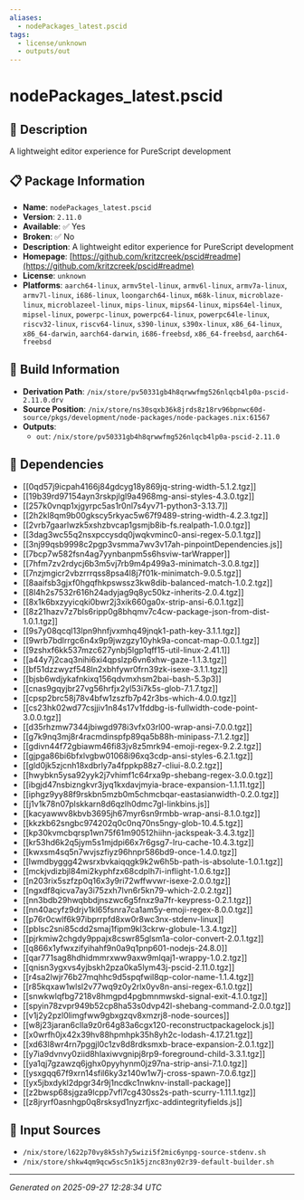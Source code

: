 ```yaml
---
aliases:
  - nodePackages_latest.pscid
tags:
  - license/unknown
  - outputs/out
---
```


# nodePackages_latest.pscid

## 📝 Description

A lightweight editor experience for PureScript development

## 📋 Package Information

- **Name**: `nodePackages_latest.pscid`
- **Version**: `2.11.0`
- **Available**: ✅ Yes
- **Broken**: ✅ No
- **Description**: A lightweight editor experience for PureScript development
- **Homepage**: [https://github.com/kritzcreek/pscid#readme](https://github.com/kritzcreek/pscid#readme)
- **License**: `unknown`
- **Platforms**: `aarch64-linux`, `armv5tel-linux`, `armv6l-linux`, `armv7a-linux`, `armv7l-linux`, `i686-linux`, `loongarch64-linux`, `m68k-linux`, `microblaze-linux`, `microblazeel-linux`, `mips-linux`, `mips64-linux`, `mips64el-linux`, `mipsel-linux`, `powerpc-linux`, `powerpc64-linux`, `powerpc64le-linux`, `riscv32-linux`, `riscv64-linux`, `s390-linux`, `s390x-linux`, `x86_64-linux`, `x86_64-darwin`, `aarch64-darwin`, `i686-freebsd`, `x86_64-freebsd`, `aarch64-freebsd`

## 🔧 Build Information

- **Derivation Path**: `/nix/store/pv50331gb4h8qrwwfmg526nlqcb4lp0a-pscid-2.11.0.drv`
- **Source Position**: `/nix/store/ns30sqxb36k8jrds8z18rv96bpnwc60d-source/pkgs/development/node-packages/node-packages.nix:61567`
- **Outputs**:
  - `out`:  `/nix/store/pv50331gb4h8qrwwfmg526nlqcb4lp0a-pscid-2.11.0`

## 🔗 Dependencies

- [[0qd57j9icpah4166j84gdcyg18y869jq-string-width-5.1.2.tgz]]
- [[19b39rd97154ayn3rskpjlgl9a4968mg-ansi-styles-4.3.0.tgz]]
- [[257k0vnqp1xjgyrpc5as1r0nl7s4yv71-python3-3.13.7]]
- [[2h2kl8qm9b00gkscy5rkyac5w67f9489-string-width-4.2.3.tgz]]
- [[2vrb7gaarlwzk5xshzbvcap1gsmjb8ib-fs.realpath-1.0.0.tgz]]
- [[3dag3wc55q2nsxpccysdq0jwqkvminc0-ansi-regex-5.0.1.tgz]]
- [[3nj99qsb9998c2pgp3vsmma7wv3v17ah-pinpointDependencies.js]]
- [[7bcp7w582fsn4ag7yynbanpm5s6hsviw-tarWrapper]]
- [[7hfm7zv2rdycj6b3m5vj7rb9m4p499a3-minimatch-3.0.8.tgz]]
- [[7nzjmgicr2vbzrrrqss8psa4l8j7f01k-minimatch-9.0.5.tgz]]
- [[8aaifsb3gjxf0hgqfhkpswssz3kw8dib-balanced-match-1.0.2.tgz]]
- [[8l4h2s7532r616h24adyjag9q8yc50kz-inherits-2.0.4.tgz]]
- [[8x1k6bxzyyicqki0bwr2j3xik660ga0x-strip-ansi-6.0.1.tgz]]
- [[8z21hazv7z7bls6ripp0g8bhqmv7c4cw-package-json-from-dist-1.0.1.tgz]]
- [[9s7y08qcql13lpn9hnfjvxmhq49jnqk1-path-key-3.1.1.tgz]]
- [[9wrb7bdlrrgc6n4x9p9jwzgzy10yhk9a-concat-map-0.0.1.tgz]]
- [[9zshxf6kk537mzc627ynbj5lgp1qff15-util-linux-2.41.1]]
- [[a44y7j2caq3nihi6xi4qpslzp6vn6xhw-gaze-1.1.3.tgz]]
- [[bf51dzzwyzf548ln2xbhfywr0frn39zk-isexe-3.1.1.tgz]]
- [[bjsb6wdjykafnkixq156qdvmxhsm2bai-bash-5.3p3]]
- [[cnas9gqyjbr27vg56hrfjx2yl53i7k5s-glob-7.1.7.tgz]]
- [[cpsp2brc58j78v4bfw1zszfb7p42r3bs-which-4.0.0.tgz]]
- [[cs23hk02wd77csjjiv1n84s17v1fddbg-is-fullwidth-code-point-3.0.0.tgz]]
- [[d35rhzmw7344jbiwgd978i3vfx03rl00-wrap-ansi-7.0.0.tgz]]
- [[g7k9nq3mj8r4racmdinspfp89qa5b88h-minipass-7.1.2.tgz]]
- [[gdivn44f72gbiawm46fi83jv8z5mrk94-emoji-regex-9.2.2.tgz]]
- [[gjpga86bi6bfxlvgbw01068i96xq3cdp-ansi-styles-6.2.1.tgz]]
- [[gld0jk5zjcnh18xdbrly7a4fppkp88z7-cliui-8.0.2.tgz]]
- [[hwybkn5ysa92yyk2j7vhimf1c64rxa9p-shebang-regex-3.0.0.tgz]]
- [[ibgjd47nsbizngkvr3jyq1kxdavjmyia-brace-expansion-1.1.11.tgz]]
- [[iphgz9yy88f9rskbn5mzb0m5chmcbqar-eastasianwidth-0.2.0.tgz]]
- [[j1v1k78n07plskkarn8d6qzlh0dmc7gl-linkbins.js]]
- [[kacyawwv8kbvb3695jh67myr6sn9rmbb-wrap-ansi-8.1.0.tgz]]
- [[kkzkb62sngbc974202q0c0nq70ns5ngy-glob-10.4.5.tgz]]
- [[kp30kvmcbqrsp1wn75f61m90512hiihn-jackspeak-3.4.3.tgz]]
- [[kr53hd6k2q5jym5s1mjdpi66x7r6gsg7-lru-cache-10.4.3.tgz]]
- [[kwxsm4sq5n7wvjszfiyz96hnpr586bd9-once-1.4.0.tgz]]
- [[lwmdbyggg42wsrxbvkaiqqgk9k2w6h5b-path-is-absolute-1.0.1.tgz]]
- [[mckjvdizbjl84mi2kyphfzx68cdplh7i-inflight-1.0.6.tgz]]
- [[n203rix5szfzp0q16x3y9ri72wffwvwr-isexe-2.0.0.tgz]]
- [[ngxdf8qicva7ay3i75zxh7lvn6r5kn79-which-2.0.2.tgz]]
- [[nn3bdb29hwqbbdjnszwc6g5fnxz9a7fr-keypress-0.2.1.tgz]]
- [[nn40acyfz9drjv1kl65fsnra7ca1am5y-emoji-regex-8.0.0.tgz]]
- [[p76r0cwlf6k97ibprrpfd8xw0r8wc3nx-stdenv-linux]]
- [[pblsc2sni85cdd2smaj1fipm9kl3ckrw-globule-1.3.4.tgz]]
- [[pjrkmiw2chgdy9ppajx8cswr85glsm1a-color-convert-2.0.1.tgz]]
- [[q866x1yfwxzifyihahf9n0a9q1pnp601-nodejs-24.8.0]]
- [[qar771sag8hdhidmmrxww9axw9mlqaj1-wrappy-1.0.2.tgz]]
- [[qnisn3ygxvs4yjbskh2pza0ka5lym43j-pscid-2.11.0.tgz]]
- [[r4sa2lwjr76b27mqhhc9d5spqfwil8qp-color-name-1.1.4.tgz]]
- [[r85kqxaw1wlsl2v77wq9z0y2rlx0yv8n-ansi-regex-6.1.0.tgz]]
- [[snwkwlqfbg7218v8hmgpd4pgbmnmwskd-signal-exit-4.1.0.tgz]]
- [[spyin78zvpr949b52cp8ha53s0dvp42l-shebang-command-2.0.0.tgz]]
- [[v1j2y2pzl0limgfww9gbxgzqv8xmzrj8-node-sources]]
- [[w8j23jaran6clla9z0r64g83a6cgx120-reconstructpackagelock.js]]
- [[x0wrfh0jx42x39hv88hpmhpk35h8yh2c-lodash-4.17.21.tgz]]
- [[xd63l8wr4rn7pggjl0c1zv8d8rdksmxb-brace-expansion-2.0.1.tgz]]
- [[y7ia9dvnvy0ziid8hlaxiwvgnipj8rp9-foreground-child-3.3.1.tgz]]
- [[ya1qj7gzawzq6jghx0pyyhynm0jz97na-strip-ansi-7.1.0.tgz]]
- [[ysxgqq67f9xrn14sfil6ky3z140w1w7j-cross-spawn-7.0.6.tgz]]
- [[yx5jbxdykl2dpgr34r9j1ncdkc1nwknv-install-package]]
- [[z2bwsp68sjgza9lcpp7vfl7cg430ss2s-path-scurry-1.11.1.tgz]]
- [[z8jryrf0asnhgp0q8rsksyd1nyzrfjxc-addintegrityfields.js]]

## 📁 Input Sources

- `/nix/store/l622p70vy8k5sh7y5wizi5f2mic6ynpg-source-stdenv.sh`
- `/nix/store/shkw4qm9qcw5sc5n1k5jznc83ny02r39-default-builder.sh`

---
*Generated on 2025-09-27 12:28:34 UTC*
